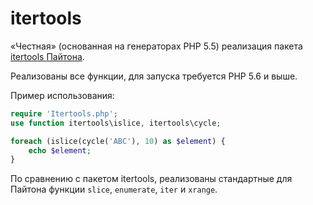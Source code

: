 # itertools
«Честная» (основанная на генераторах PHP 5.5) реализация пакета [itertools Пайтона](https://docs.python.org/2/library/itertools.html).

Реализованы все функции, для запуска требуется PHP 5.6 и выше.

Пример использования:

```php
require 'Itertools.php';
use function itertools\islice, itertools\cycle;

foreach (islice(cycle('ABC'), 10) as $element) {
    echo $element;
}
```
По сравнению с пакетом itertools, реализованы стандартные для Пайтона функции
`slice`, `enumerate`, `iter` и `xrange`.
